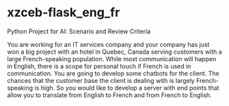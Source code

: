 # xzceb-flask_eng_fr
Python Project for AI: Scenario and Review Criteria

You are working for an IT services company and your company has just won a big project with an hotel in Quebec, Canada serving customers with a large French-speaking population. While most communication will happen in English, there is a scope for personal touch if French is used in communication. You are going to develop some chatbots for the client. The chances that the customer base the client is dealing with is largely French-speaking is high. So you would like to develop a server with end points that allow you to translate from English to French and from French to English.
